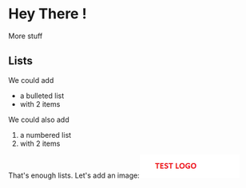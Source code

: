 # Hey There !
More stuff
## Lists
We could add
+ a bulleted list
+ with 2 items

We could also add
1. a numbered list
2. with 2 items

That's enough lists.
Let's add an image:![test logo](testlogo.png)
